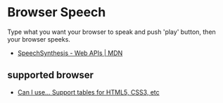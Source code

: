# Browser Speech
Type what you want your browser to speak and push 'play' button, then your browser speeks.

- [SpeechSynthesis - Web APIs | MDN](https://developer.mozilla.org/en-US/docs/Web/API/SpeechSynthesis)

## supported browser
- [Can I use... Support tables for HTML5, CSS3, etc](https://caniuse.com/#feat=speech-synthesis)


